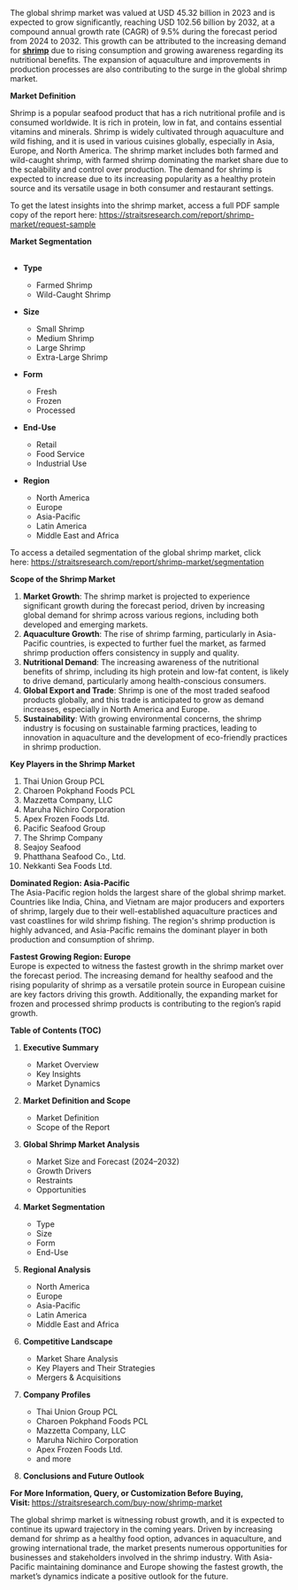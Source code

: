 <p data-start="94" data-end="612">The global shrimp market was valued at USD 45.32 billion in 2023 and is expected to grow significantly, reaching USD 102.56 billion by 2032, at a compound annual growth rate (CAGR) of 9.5% during the forecast period from 2024 to 2032. This growth can be attributed to the increasing demand for <strong><a href="https://straitsresearch.com/report/shrimp-market">shrimp</a></strong> due to rising consumption and growing awareness regarding its nutritional benefits. The expansion of aquaculture and improvements in production processes are also contributing to the surge in the global shrimp market.</p>
<p data-start="804" data-end="825"><strong data-start="804" data-end="825">Market Definition</strong></p>
<p data-start="827" data-end="1499">Shrimp is a popular seafood product that has a rich nutritional profile and is consumed worldwide. It is rich in protein, low in fat, and contains essential vitamins and minerals. Shrimp is widely cultivated through aquaculture and wild fishing, and it is used in various cuisines globally, especially in Asia, Europe, and North America. The shrimp market includes both farmed and wild-caught shrimp, with farmed shrimp dominating the market share due to the scalability and control over production. The demand for shrimp is expected to increase due to its increasing popularity as a healthy protein source and its versatile usage in both consumer and restaurant settings.</p>
<p data-start="1501" data-end="1667">To get the latest insights into the shrimp market, access a full PDF sample copy of the report here:&nbsp;<a href="https://straitsresearch.com/report/shrimp-market/request-sample" target="_new" rel="noopener" data-start="1604" data-end="1667">https://straitsresearch.com/report/shrimp-market/request-sample</a></p>
<p data-start="1669" data-end="1833"><strong data-start="1669" data-end="1692">Market Segmentation</strong><br data-start="1692" data-end="1695" /><br /></p>
<ul data-start="1835" data-end="2243">
<li data-start="1835" data-end="1893">
<p data-start="1838" data-end="1848"><strong data-start="1838" data-end="1846">Type</strong></p>
<ul data-start="1852" data-end="1893">
<li data-start="1852" data-end="1869">Farmed Shrimp</li>
<li data-start="1873" data-end="1893">Wild-Caught Shrimp</li>
</ul>
</li>
<li data-start="1895" data-end="1993">
<p data-start="1898" data-end="1908"><strong data-start="1898" data-end="1906">Size</strong></p>
<ul data-start="1912" data-end="1993">
<li data-start="1912" data-end="1928">Small Shrimp</li>
<li data-start="1932" data-end="1949">Medium Shrimp</li>
<li data-start="1953" data-end="1969">Large Shrimp</li>
<li data-start="1973" data-end="1993">Extra-Large Shrimp</li>
</ul>
</li>
<li data-start="1995" data-end="2050">
<p data-start="1998" data-end="2008"><strong data-start="1998" data-end="2006">Form</strong></p>
<ul data-start="2012" data-end="2050">
<li data-start="2012" data-end="2021">Fresh</li>
<li data-start="2025" data-end="2035">Frozen</li>
<li data-start="2039" data-end="2050">Processed</li>
</ul>
</li>
<li data-start="2052" data-end="2122">
<p data-start="2055" data-end="2068"><strong data-start="2055" data-end="2066">End-Use</strong></p>
<ul data-start="2072" data-end="2122">
<li data-start="2072" data-end="2082">Retail</li>
<li data-start="2086" data-end="2102">Food Service</li>
<li data-start="2106" data-end="2122">Industrial Use</li>
</ul>
</li>
<li data-start="2124" data-end="2243">
<p data-start="2127" data-end="2139"><strong data-start="2127" data-end="2137">Region</strong></p>
<ul data-start="2143" data-end="2243">
<li data-start="2143" data-end="2160">North America</li>
<li data-start="2164" data-end="2174">Europe</li>
<li data-start="2178" data-end="2194">Asia-Pacific</li>
<li data-start="2198" data-end="2215">Latin America</li>
<li data-start="2219" data-end="2243">Middle East and Africa</li>
</ul>
</li>
</ul>
<p>To access a detailed segmentation of the global shrimp market, click here:&nbsp;<a href="https://straitsresearch.com/report/shrimp-market/segmentation" target="_new" rel="noopener" data-start="1772" data-end="1833">https://straitsresearch.com/report/shrimp-market/segmentation</a></p>
<p data-start="2245" data-end="2275"><strong data-start="2245" data-end="2275">Scope of the Shrimp Market</strong></p>
<ol data-start="2277" data-end="3347">
<li data-start="2277" data-end="2507"><strong data-start="2280" data-end="2297">Market Growth</strong>: The shrimp market is projected to experience significant growth during the forecast period, driven by increasing global demand for shrimp across various regions, including both developed and emerging markets.</li>
<li data-start="2508" data-end="2712"><strong data-start="2511" data-end="2533">Aquaculture Growth</strong>: The rise of shrimp farming, particularly in Asia-Pacific countries, is expected to further fuel the market, as farmed shrimp production offers consistency in supply and quality.</li>
<li data-start="2713" data-end="2925"><strong data-start="2716" data-end="2738">Nutritional Demand</strong>: The increasing awareness of the nutritional benefits of shrimp, including its high protein and low-fat content, is likely to drive demand, particularly among health-conscious consumers.</li>
<li data-start="2926" data-end="3116"><strong data-start="2929" data-end="2956">Global Export and Trade</strong>: Shrimp is one of the most traded seafood products globally, and this trade is anticipated to grow as demand increases, especially in North America and Europe.</li>
<li data-start="3117" data-end="3347"><strong data-start="3120" data-end="3138">Sustainability</strong>: With growing environmental concerns, the shrimp industry is focusing on sustainable farming practices, leading to innovation in aquaculture and the development of eco-friendly practices in shrimp production.</li>
</ol>
<p data-start="3349" data-end="3385"><strong data-start="3349" data-end="3385">Key Players in the Shrimp Market</strong></p>
<ol data-start="3387" data-end="3663">
<li data-start="3387" data-end="3412">Thai Union Group PCL</li>
<li data-start="3413" data-end="3444">Charoen Pokphand Foods PCL</li>
<li data-start="3445" data-end="3471">Mazzetta Company, LLC</li>
<li data-start="3472" data-end="3503">Maruha Nichiro Corporation</li>
<li data-start="3504" data-end="3531">Apex Frozen Foods Ltd.</li>
<li data-start="3532" data-end="3558">Pacific Seafood Group</li>
<li data-start="3559" data-end="3582">The Shrimp Company</li>
<li data-start="3583" data-end="3602">Seajoy Seafood</li>
<li data-start="3603" data-end="3635">Phatthana Seafood Co., Ltd.</li>
<li data-start="3636" data-end="3663">Nekkanti Sea Foods Ltd.</li>
</ol>
<p data-start="3665" data-end="4111"><strong data-start="3665" data-end="3699">Dominated Region: Asia-Pacific</strong><br data-start="3699" data-end="3702" />The Asia-Pacific region holds the largest share of the global shrimp market. Countries like India, China, and Vietnam are major producers and exporters of shrimp, largely due to their well-established aquaculture practices and vast coastlines for wild shrimp fishing. The region's shrimp production is highly advanced, and Asia-Pacific remains the dominant player in both production and consumption of shrimp.</p>
<p data-start="4113" data-end="4532"><strong data-start="4113" data-end="4147">Fastest Growing Region: Europe</strong><br data-start="4147" data-end="4150" />Europe is expected to witness the fastest growth in the shrimp market over the forecast period. The increasing demand for healthy seafood and the rising popularity of shrimp as a versatile protein source in European cuisine are key factors driving this growth. Additionally, the expanding market for frozen and processed shrimp products is contributing to the region&rsquo;s rapid growth.</p>
<p data-start="4534" data-end="4605"><strong data-start="4658" data-end="4685">Table of Contents (TOC)</strong></p>
<ol data-start="4687" data-end="5529">
<li data-start="4687" data-end="4771">
<p data-start="4690" data-end="4711"><strong data-start="4690" data-end="4711">Executive Summary</strong></p>
<ul data-start="4715" data-end="4771">
<li data-start="4715" data-end="4732">Market Overview</li>
<li data-start="4736" data-end="4750">Key Insights</li>
<li data-start="4754" data-end="4771">Market Dynamics</li>
</ul>
</li>
<li data-start="4773" data-end="4855">
<p data-start="4776" data-end="4807"><strong data-start="4776" data-end="4807">Market Definition and Scope</strong></p>
<ul data-start="4811" data-end="4855">
<li data-start="4811" data-end="4830">Market Definition</li>
<li data-start="4834" data-end="4855">Scope of the Report</li>
</ul>
</li>
<li data-start="4857" data-end="4990">
<p data-start="4860" data-end="4893"><strong data-start="4860" data-end="4893">Global Shrimp Market Analysis</strong></p>
<ul data-start="4897" data-end="4990">
<li data-start="4897" data-end="4935">Market Size and Forecast (2024&ndash;2032)</li>
<li data-start="4939" data-end="4955">Growth Drivers</li>
<li data-start="4959" data-end="4971">Restraints</li>
<li data-start="4975" data-end="4990">Opportunities</li>
</ul>
</li>
<li data-start="4992" data-end="5061">
<p data-start="4995" data-end="5018"><strong data-start="4995" data-end="5018">Market Segmentation</strong></p>
<ul data-start="5022" data-end="5061">
<li data-start="5022" data-end="5028">Type</li>
<li data-start="5032" data-end="5038">Size</li>
<li data-start="5042" data-end="5048">Form</li>
<li data-start="5052" data-end="5061">End-Use</li>
</ul>
</li>
<li data-start="5063" data-end="5183">
<p data-start="5066" data-end="5087"><strong data-start="5066" data-end="5087">Regional Analysis</strong></p>
<ul data-start="5091" data-end="5183">
<li data-start="5091" data-end="5106">North America</li>
<li data-start="5110" data-end="5118">Europe</li>
<li data-start="5122" data-end="5136">Asia-Pacific</li>
<li data-start="5140" data-end="5155">Latin America</li>
<li data-start="5159" data-end="5183">Middle East and Africa</li>
</ul>
</li>
<li data-start="5185" data-end="5306">
<p data-start="5188" data-end="5213"><strong data-start="5188" data-end="5213">Competitive Landscape</strong></p>
<ul data-start="5217" data-end="5306">
<li data-start="5217" data-end="5240">Market Share Analysis</li>
<li data-start="5244" data-end="5278">Key Players and Their Strategies</li>
<li data-start="5282" data-end="5306">Mergers &amp; Acquisitions</li>
</ul>
</li>
<li data-start="5308" data-end="5490">
<p data-start="5311" data-end="5331"><strong data-start="5311" data-end="5331">Company Profiles</strong></p>
<ul data-start="5335" data-end="5490">
<li data-start="5335" data-end="5357">Thai Union Group PCL</li>
<li data-start="5361" data-end="5389">Charoen Pokphand Foods PCL</li>
<li data-start="5393" data-end="5416">Mazzetta Company, LLC</li>
<li data-start="5420" data-end="5448">Maruha Nichiro Corporation</li>
<li data-start="5452" data-end="5476">Apex Frozen Foods Ltd.</li>
<li data-start="5480" data-end="5490">and more</li>
</ul>
</li>
<li data-start="5492" data-end="5529">
<p data-start="5495" data-end="5529"><strong data-start="5495" data-end="5529">Conclusions and Future Outlook</strong></p>
</li>
</ol>
<p data-start="4534" data-end="4605"><strong data-start="4534" data-end="4605">For More Information, Query, or Customization Before Buying, Visit:&nbsp;</strong><a href="https://straitsresearch.com/buy-now/shrimp-market" target="_new" rel="noopener" data-start="4607" data-end="4656">https://straitsresearch.com/buy-now/shrimp-market</a></p>
<p data-start="5531" data-end="6034">The global shrimp market is witnessing robust growth, and it is expected to continue its upward trajectory in the coming years. Driven by increasing demand for shrimp as a healthy food option, advances in aquaculture, and growing international trade, the market presents numerous opportunities for businesses and stakeholders involved in the shrimp industry. With Asia-Pacific maintaining dominance and Europe showing the fastest growth, the market&rsquo;s dynamics indicate a positive outlook for the future.</p>
